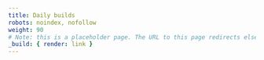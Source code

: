 ```yaml
---
title: Daily builds
robots: noindex, nofollow
weight: 90
# Note: this is a placeholder page. The URL to this page redirects elsewhere.
_build: { render: link }
---
```

